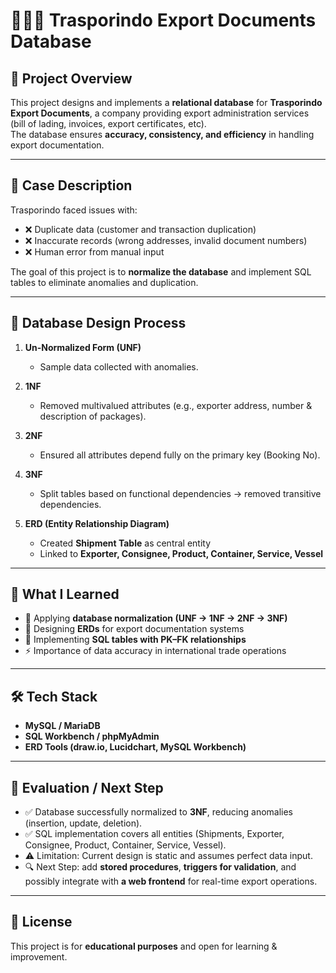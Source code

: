 # 🚢📑💾 Trasporindo Export Documents Database

## 📂 Project Overview
This project designs and implements a **relational database** for **Trasporindo Export Documents**, a company providing export administration services (bill of lading, invoices, export certificates, etc).  
The database ensures **accuracy, consistency, and efficiency** in handling export documentation.

---

## 🏢 Case Description
Trasporindo faced issues with:
- ❌ Duplicate data (customer and transaction duplication)  
- ❌ Inaccurate records (wrong addresses, invalid document numbers)  
- ❌ Human error from manual input  

The goal of this project is to **normalize the database** and implement SQL tables to eliminate anomalies and duplication.

---

## 🔄 Database Design Process
1. **Un-Normalized Form (UNF)**  
   - Sample data collected with anomalies.  

2. **1NF**  
   - Removed multivalued attributes (e.g., exporter address, number & description of packages).  

3. **2NF**  
   - Ensured all attributes depend fully on the primary key (Booking No).  

4. **3NF**  
   - Split tables based on functional dependencies → removed transitive dependencies.  

5. **ERD (Entity Relationship Diagram)**  
   - Created **Shipment Table** as central entity  
   - Linked to **Exporter, Consignee, Product, Container, Service, Vessel**  

---

## 🎯 What I Learned
- 🚢 Applying **database normalization (UNF → 1NF → 2NF → 3NF)**  
- 📑 Designing **ERDs** for export documentation systems  
- 💾 Implementing **SQL tables with PK–FK relationships**  
- ⚡ Importance of data accuracy in international trade operations  

---

## 🛠 Tech Stack
- **MySQL / MariaDB**  
- **SQL Workbench / phpMyAdmin**  
- **ERD Tools (draw.io, Lucidchart, MySQL Workbench)**  

---

## 📌 Evaluation / Next Step
- ✅ Database successfully normalized to **3NF**, reducing anomalies (insertion, update, deletion).  
- ✅ SQL implementation covers all entities (Shipments, Exporter, Consignee, Product, Container, Service, Vessel).  
- ⚠️ Limitation: Current design is static and assumes perfect data input.  
- 🔍 Next Step: add **stored procedures**, **triggers for validation**, and possibly integrate with **a web frontend** for real-time export operations.  


---

## 📎 License
This project is for **educational purposes** and open for learning & improvement.
